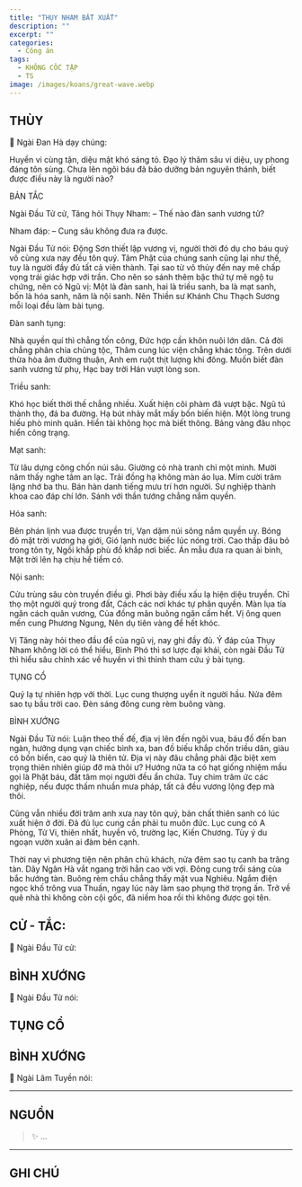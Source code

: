 ```yaml
---
title: "THỤY NHAM BẤT XUẤT"
description: ""
excerpt: ""
categories:
  - Công án
tags:
  - KHÔNG CỐC TẬP
  - TS 
image: /images/koans/great-wave.webp
---
```


## THÙY

📢 Ngài Đan Hà dạy chúng:

Huyền vi cùng tận, diệu mật khó sáng tỏ. Đạo lý thâm sâu vi diệu, uy phong đáng tôn sùng. Chưa lên ngôi báu đã bảo dưỡng bản nguyên thánh, biết được điều này là người nào?

BẢN TẮC

Ngài Đầu Tử cử, Tăng hỏi Thụy Nham:
– Thế nào đàn sanh vương tử?

Nham đáp:
– Cung sâu không đưa ra được.

Ngài Đầu Tử nói: Động Sơn thiết lập vương vị, người thời đó dụ cho báu quý vô cùng xưa nay đều tôn quý. Tâm Phật của chúng sanh cũng lại như thế, tuy là người đầy đủ tất cả viên thành. Tại sao từ vô thủy đến nay mê chấp vọng trái giác hợp với trần. Cho nên so sánh thêm bậc thứ tự mê ngộ tu chứng, nên có Ngũ vị: Một là đàn sanh, hai là triều sanh, ba là mạt sanh, bốn là hóa sanh, năm là nội sanh. Nên Thiền sư Khánh Chu Thạch Sương mỗi loại đều làm bài tụng.

Đàn sanh tụng:

Nhà quyền quí thì chẳng tốn công,
Đức hợp cần khôn nuôi lớn dân.
Cả đời chẳng phân chia chủng tộc,
Thâm cung lúc viện chẳng khác tông.
Trên dưới thừa hòa âm đường thuận,
Anh em ruột thịt lượng khi đông.
Muốn biết đàn sanh vương tử phụ,
Hạc bay trời Hán vượt lòng son.

Triều sanh:

Khó học biết thời thế chẳng nhiều.
Xuất hiện cõi phàm đã vượt bậc.
Ngũ tú thành thọ, đá ba đường.
Hạ bút nhảy mắt mấy bốn biến hiện.
Một lòng trung hiếu phò minh quân.
Hiền tài không học mà biết thông.
Bảng vàng đâu nhọc hiển công trạng.

Mạt sanh:

Từ lâu dựng công chốn núi sâu.
Giường cỏ nhà tranh chỉ một mình.
Mười năm thấy nghe tâm an lạc.
Trải đồng hạ không màn áo lụa.
Mỉm cười trăm lặng nhớ ba thu.
Bán hàn danh tiếng mưu trí hơn người.
Sự nghiệp thành khoa cao đáp chí lớn.
Sánh với thần tướng chẳng nắm quyền.

Hóa sanh:

Bên phán lịnh vua được truyền tri,
Vạn dặm núi sông nắm quyền uy.
Bóng đỏ mặt trời vương hạ giới,
Gió lạnh nước biếc lúc nóng trời.
Cao thấp đâu bỏ trong tôn ty,
Ngồi khắp phù đồ khắp nơi biếc.
Án mẫu đưa ra quan ải binh,
Mặt trời lên hạ chịu hề tiềm có.

Nội sanh:

Cửu trùng sâu còn truyền điều gì.
Phơi bày điều xấu lạ hiện diệu truyền.
Chỉ thọ một người quý trong đất,
Cách các nơi khác tự phân quyền.
Màn lụa tía ngăn cách quân vương,
Của đồng mãn buông ngăn cấm hết.
Vị ông quen mến cung Phương Ngung,
Nên dụ tiên vàng để hết khóc.

Vị Tăng này hỏi theo đầu để của ngũ vị, nay ghi đầy đủ. Ý đáp của Thụy Nham không lời có thể hiểu, Bình Phó thì sơ lược đại khái, còn ngài Đầu Tử thì hiểu sâu chính xác về huyền vi thì thỉnh tham cứu ý bài tụng.

TỤNG CỔ

Quý lạ tự nhiên hợp với thời.
Lục cung thượng uyển ít người hầu.
Nửa đêm sao tụ bầu trời cao.
Đèn sáng đông cung rèm buông vàng.

BÌNH XƯỚNG

Ngài Đầu Tử nói: Luận theo thế đế, địa vị lên đến ngôi vua, báu đồ đến ban ngàn, hưởng dụng vạn chiếc bình xa, ban đồ biếu khắp chốn triều dân, giàu có bốn biển, cao quý là thiên tử. Địa vị này đâu chẳng phải đặc biệt xem trọng thiên nhiên giúp đỡ mà thôi ư? Hướng nữa ta có hạt giống nhiệm mầu gọi là Phật báu, đất tâm mọi người đều ẩn chứa. Tuy chim trăm ức các nghiệp, nếu được thấm nhuần mưa pháp, tất cả đều vương lộng đẹp mà thôi.

Cũng vẫn nhiều đời trâm anh xưa nay tôn quý, bản chất thiên sanh có lúc xuất hiện ở đời. Đã đủ lục cung cần phải tu muôn đức. Lục cung có A Phòng, Tử Vi, thiên nhất, huyền võ, trường lạc, Kiến Chương. Tùy ý du ngoạn vườn xuân ai đàm bên cạnh.

Thời nay vì phương tiện nên phân chủ khách, nửa đêm sao tụ canh ba trăng tàn. Dãy Ngân Hà vắt ngang trời hẳn cao vời vợi. Đông cung trổi sáng của bắc hướng tàn. Buông rèm chầu chẳng thấy mặt vua Nghiêu. Ngắm điện ngọc khố trông vua Thuấn, ngay lúc này làm sao phụng thờ trọng ấn. Trở về quê nhà thì không còn cội gốc, đã niềm hoa rồi thì không được gọi tên.

## CỬ - TẮC:

📢 Ngài Đầu Tử cử:

> 

## BÌNH XƯỚNG

📢 Ngài Đầu Tử nói:


## TỤNG CỔ

> 

## BÌNH XƯỚNG

📢 Ngài Lâm Tuyền nói:



<hr class="blog-rule" />

## NGUỒN

> ✨ ...

<hr class="blog-rule" />

## GHI CHÚ

[^1]: ⭐️ <a href="/masters/Baizhang-Huaihai" target="_blank">🔗 TS </a>



